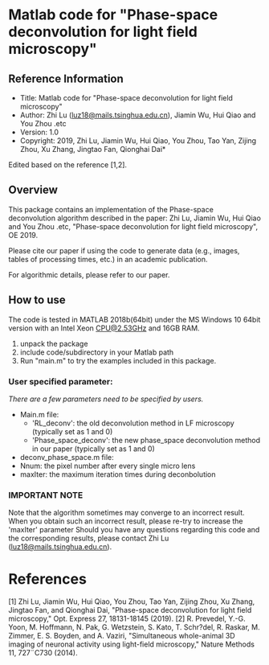 # Matlab code for "Phase-space deconvolution for light field microscopy"

## Reference Information
* Title:      Matlab code for "Phase-space deconvolution for light field microscopy"  
* Author:     Zhi Lu (luz18@mails.tsinghua.edu.cn),  Jiamin Wu, Hui Qiao and You Zhou .etc  
* Version:    1.0 
* Copyright:  2019, Zhi Lu,  Jiamin Wu, Hui Qiao, You Zhou, Tao Yan, Zijing Zhou, Xu Zhang, Jingtao Fan, Qionghai Dai*

Edited based on the reference [1,2].

## Overview

This package contains an implementation of the Phase-space deconvolution algorithm described in the paper: 
Zhi Lu,  Jiamin Wu, Hui Qiao and You Zhou .etc, "Phase-space deconvolution for light field microscopy", OE 2019.

Please cite our paper if using the code to generate data (e.g., images, tables of processing times, etc.) 
in an academic publication.

For algorithmic details, please refer to our paper.


## How to use

The code is tested in MATLAB 2018b(64bit) under the MS Windows 10 64bit version with an Intel Xeon CPU@2.53GHz and 16GB RAM.

1. unpack the package
2. include code/subdirectory in your Matlab path
3. Run "main.m" to try the examples included in this package.


### User specified parameter:

*There are a few parameters need to be specified by users.*

* Main.m file:
  * 'RL_deconv': the old deconvolution method in LF microscopy (typically set as 1 and 0)
  * 'Phase_space_deconv': the new phase_space deconvolution method in our paper (typically set as 1 and 0)
* deconv_phase_space.m file:
* Nnum: the pixel number after every single micro lens
* maxIter: the maximum iteration times during deconbolution

### IMPORTANT NOTE 

Note that the algorithm sometimes may converge to an incorrect result. 
When you obtain such an incorrect result, please re-try to increase the 'maxIter' parameter 
Should you have any questions regarding this code and the corresponding results, please contact Zhi Lu (luz18@mails.tsinghua.edu.cn).

# References
[1] Zhi Lu, Jiamin Wu, Hui Qiao, You Zhou, Tao Yan, Zijing Zhou, Xu Zhang, Jingtao Fan, and Qionghai Dai, "Phase-space deconvolution for light field microscopy," Opt. Express 27, 18131-18145 (2019).
[2] R. Prevedel, Y.-G. Yoon, M. Hoffmann, N. Pak, G. Wetzstein, S. Kato, T. Schr?del, R. Raskar, M. Zimmer, E. S. Boyden, and A. Vaziri, 
    "Simultaneous whole-animal 3D imaging of neuronal activity using light-field microscopy," Nature Methods 11, 727¨C730 (2014).



